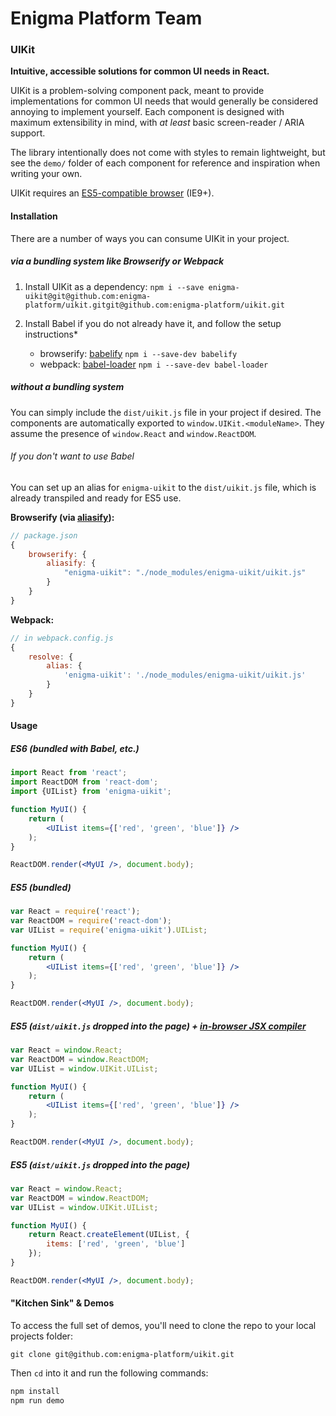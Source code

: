 # Enigma Platform Team
### UIKit

**Intuitive, accessible solutions for common UI needs in React.**

UIKit is a problem-solving component pack, meant to provide implementations for common UI needs that would generally be considered annoying to implement yourself. Each component is designed with maximum extensibility in mind, with _at least_ basic screen-reader / ARIA support.

The library intentionally does not come with styles to remain lightweight, but see the `demo/` folder of each component for reference and inspiration when writing your own.

UIKit requires an [ES5-compatible browser](http://kangax.github.io/compat-table/es5/) (IE9+).


#### Installation

There are a number of ways you can consume UIKit in your project.

##### via a bundling system like Browserify or Webpack

1. Install UIKit as a dependency:
   `npm i --save enigma-uikit@git@github.com:enigma-platform/uikit.gitgit@github.com:enigma-platform/uikit.git`

1. Install Babel if you do not already have it, and follow the setup instructions*
    - browserify: [babelify](https://github.com/babel/babelify)
    `npm i --save-dev babelify`
    - webpack: [babel-loader](https://github.com/babel/babel-loader)
    `npm i --save-dev babel-loader`

##### without a bundling system

You can simply include the `dist/uikit.js` file in your project if desired. The components are automatically exported to `window.UIKit.<moduleName>`. They assume the presence of `window.React` and `window.ReactDOM`.

###### If you don't want to use Babel

You can set up an alias for `enigma-uikit` to the `dist/uikit.js` file, which is already transpiled and ready for ES5 use.

__Browserify (via [aliasify](https://github.com/benbria/aliasify)):__

```js
// package.json
{
    browserify: {
        aliasify: {
            "enigma-uikit": "./node_modules/enigma-uikit/uikit.js"
        }
    }
}
```

__Webpack:__

```js
// in webpack.config.js
{
    resolve: {
        alias: {
            'enigma-uikit': './node_modules/enigma-uikit/uikit.js'
        }
    }
}
```


#### Usage
##### ES6 (bundled with Babel, etc.)

```jsx
import React from 'react';
import ReactDOM from 'react-dom';
import {UIList} from 'enigma-uikit';

function MyUI() {
    return (
        <UIList items={['red', 'green', 'blue']} />
    );
}

ReactDOM.render(<MyUI />, document.body);
```

##### ES5 (bundled)

```jsx
var React = require('react');
var ReactDOM = require('react-dom');
var UIList = require('enigma-uikit').UIList;

function MyUI() {
    return (
        <UIList items={['red', 'green', 'blue']} />
    );
}

ReactDOM.render(<MyUI />, document.body);
```

##### ES5 (`dist/uikit.js` dropped into the page) + [in-browser JSX compiler](http://babeljs.io/docs/usage/browser/)
```jsx
var React = window.React;
var ReactDOM = window.ReactDOM;
var UIList = window.UIKit.UIList;

function MyUI() {
    return (
        <UIList items={['red', 'green', 'blue']} />
    );
}

ReactDOM.render(<MyUI />, document.body);
```

##### ES5 (`dist/uikit.js` dropped into the page)
```jsx
var React = window.React;
var ReactDOM = window.ReactDOM;
var UIList = window.UIKit.UIList;

function MyUI() {
    return React.createElement(UIList, {
        items: ['red', 'green', 'blue']
    });
}

ReactDOM.render(<MyUI />, document.body);
```


#### "Kitchen Sink" & Demos

To access the full set of demos, you'll need to clone the repo to your local projects folder:

```
git clone git@github.com:enigma-platform/uikit.git
```

Then `cd` into it and run the following commands:

```bash
npm install
npm run demo
```

